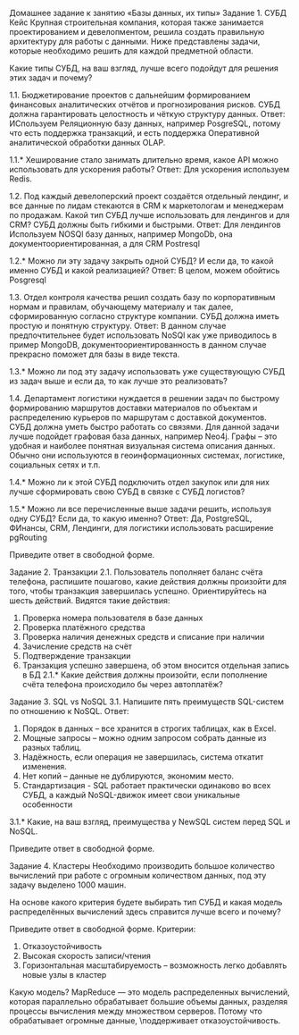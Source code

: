 Домашнее задание к занятию «Базы данных, их типы»
Задание 1. СУБД
Кейс
Крупная строительная компания, которая также занимается проектированием и девелопментом, решила создать правильную архитектуру для работы с данными. Ниже представлены задачи, которые необходимо решить для каждой предметной области.

Какие типы СУБД, на ваш взгляд, лучше всего подойдут для решения этих задач и почему?

1.1. Бюджетирование проектов с дальнейшим формированием финансовых аналитических отчётов и прогнозирования рисков. СУБД должна гарантировать целостность и чёткую структуру данных.
Ответ: ИСпользуем Реляционную базу данных, например PosgreSQL, потому что есть поддержка транзакций, и есть поддержка Оперативной аналитической обработки данных OLAP.

1.1.* Хеширование стало занимать длительно время, какое API можно использовать для ускорения работы?
Ответ: Для ускорения используем Redis.

1.2. Под каждый девелоперский проект создаётся отдельный лендинг, и все данные по лидам стекаются в CRM к маркетологам и менеджерам по продажам. Какой тип СУБД лучше использовать для лендингов и для CRM? СУБД должны быть гибкими и быстрыми.
Ответ: Для лендингов Используем NOSQl базу данных, например MongoDb, она документоориентированная, а для CRM Postresql

1.2.* Можно ли эту задачу закрыть одной СУБД? И если да, то какой именно СУБД и какой реализацией?
Ответ: В целом, можем обойтись Posgresql 

1.3. Отдел контроля качества решил создать базу по корпоративным нормам и правилам, обучающему материалу и так далее, сформированную согласно структуре компании. СУБД должна иметь простую и понятную структуру.
Ответ: В данном случае предпочтительнее будет использовать NoSQl как уже приводилось в пример MongoDB, документоориентированность в данном случае прекрасно поможет для базы в виде текста.

1.3.* Можно ли под эту задачу использовать уже существующую СУБД из задач выше и если да, то как лучше это реализовать?

1.4. Департамент логистики нуждается в решении задач по быстрому формированию маршрутов доставки материалов по объектам и распределению курьеров по маршрутам с доставкой документов. СУБД должна уметь быстро работать со связями.
Для данной задачи лучше подойдет графовая база данных, например Neo4j. Графы – это удобная и наиболее понятная визуальная система описания данных. Обычно они используются в геоинформационных системах, логистике, социальных сетях и т.п.

1.4.* Можно ли к этой СУБД подключить отдел закупок или для них лучше сформировать свою СУБД в связке с СУБД логистов?

1.5.* Можно ли все перечисленные выше задачи решить, используя одну СУБД? Если да, то какую именно?
Ответ: Да, PostgreSQL, ФИнансы, CRM, Лендинги, для логистики использовать расширение pgRouting

Приведите ответ в свободной форме.

Задание 2. Транзакции
2.1. Пользователь пополняет баланс счёта телефона, распишите пошагово, какие действия должны произойти для того, чтобы транзакция завершилась успешно. Ориентируйтесь на шесть действий.
Видятся такие действия:

1) Проверка номера пользователя в базе данных
2) Проверка платёжного средства
3) Проверка наличия денежных средств и списание при наличии
4) Зачисление средств на счёт
5) Подтверждение транзакции
6) Транзакция успешно завершена, об этом вносится отдельная запись в БД
2.1.* Какие действия должны произойти, если пополнение счёта телефона происходило бы через автоплатёж?

Задание 3. SQL vs NoSQL
3.1. Напишите пять преимуществ SQL-систем по отношению к NoSQL.
Ответ: 
1) Порядок в данных – все хранится в строгих таблицах, как в Excel.
2) Мощные запросы – можно одним запросом собрать данные из разных таблиц.
3) Надёжность, если операция не завершилась, система откатит изменения.
4) Нет копий – данные не дублируются, экономим место.
5) Стандартизация - SQL работает практически одинаково во всех СУБД, а каждый NoSQL-движок имеет свои уникальные особенности

3.1.* Какие, на ваш взгляд, преимущества у NewSQL систем перед SQL и NoSQL.

Приведите ответ в свободной форме.

Задание 4. Кластеры
Необходимо производить большое количество вычислений при работе с огромным количеством данных, под эту задачу выделено 1000 машин.

На основе какого критерия будете выбирать тип СУБД и какая модель распределённых вычислений здесь справится лучше всего и почему?

Приведите ответ в свободной форме.
Критерии:
1) Отказоустойчивость
2) Высокая скорость записи/чтения
3) Горизонтальная масштабируемость – возможность легко добавлять новые узлы в кластер

Какую модель?
MapReduce — это модель распределенных вычислений, которая параллельно обрабатывает большие объемы данных, разделяя процессы вычисления между множеством серверов. Потому что обрабатывает огромные данные, \поддерживает отказоустойчивость.
